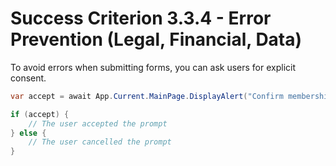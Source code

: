 # Success Criterion 3.3.4 - Error Prevention (Legal, Financial, Data)

To avoid errors when submitting forms, you can ask users for explicit consent.

```csharp
var accept = await App.Current.MainPage.DisplayAlert("Confirm membership?", "Your bank account will be billed.", "Confirm", "Cancel");

if (accept) {
    // The user accepted the prompt
} else {
    // The user cancelled the prompt
}
```
